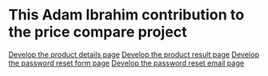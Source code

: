 # This Adam Ibrahim contribution to the price compare project

[Develop the product details page](https://github.com/zuri-training/price_compare_team_23/issues/17)
[Develop the product result page](https://github.com/zuri-training/price_compare_team_23/issues/48)
[Develop the password reset form page](https://github.com/zuri-training/price_compare_team_23/issues/50)
[Develop the password reset email page](https://github.com/zuri-training/price_compare_team_23/issues/49)
